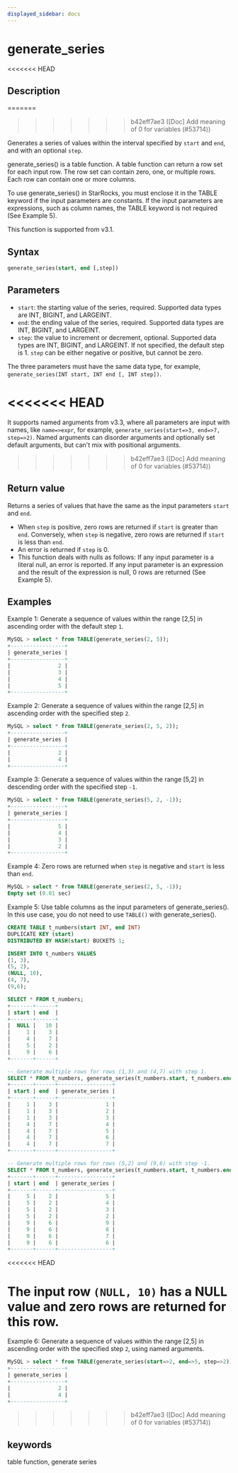```yaml
---
displayed_sidebar: docs
---
```


# generate_series

<<<<<<< HEAD
## Description
=======

>>>>>>> b42eff7ae3 ([Doc] Add meaning of 0 for variables (#53714))

Generates a series of values within the interval specified by `start` and `end`, and with an optional `step`.

generate_series() is a table function. A table function can return a row set for each input row. The row set can contain zero, one, or multiple rows. Each row can contain one or more columns.

To use generate_series() in StarRocks, you must enclose it in the TABLE keyword if the input parameters are constants. If the input parameters are expressions, such as column names, the TABLE keyword is not required (See Example 5).

This function is supported from v3.1.

## Syntax

```SQL
generate_series(start, end [,step])
```

## Parameters

- `start`: the starting value of the series, required. Supported data types are INT, BIGINT, and LARGEINT.
- `end`: the ending value of the series, required. Supported data types are INT, BIGINT, and LARGEINT.
- `step`: the value to increment or decrement, optional.  Supported data types are INT, BIGINT, and LARGEINT. If not specified, the default step is 1. `step` can be either negative or positive, but cannot be zero.

The three parameters must have the same data type, for example, `generate_series(INT start, INT end [, INT step])`.

<<<<<<< HEAD
=======
It supports named arguments from v3.3, where all parameters are input with names, like `name=>expr`, for example, `generate_series(start=>3, end=>7, step=>2)`. Named arguments can disorder arguments and optionally set default arguments, but can't mix with positional arguments.

>>>>>>> b42eff7ae3 ([Doc] Add meaning of 0 for variables (#53714))
## Return value

Returns a series of values that have the same as the input parameters `start` and `end`.

- When `step` is positive, zero rows are returned if `start` is greater than `end`. Conversely, when `step` is negative, zero rows are returned if `start` is less than `end`.
- An error is returned if `step` is 0.
- This function deals with nulls as follows: If any input parameter is a literal null, an error is reported. If any input parameter is an expression and the result of the expression is null, 0 rows are returned (See Example 5).

## Examples

Example 1: Generate a sequence of values within the range [2,5] in ascending order with the default step `1`.

```SQL
MySQL > select * from TABLE(generate_series(2, 5));
+-----------------+
| generate_series |
+-----------------+
|               2 |
|               3 |
|               4 |
|               5 |
+-----------------+
```

Example 2: Generate a sequence of values within the range [2,5] in ascending order with the specified step `2`.

```SQL
MySQL > select * from TABLE(generate_series(2, 5, 2));
+-----------------+
| generate_series |
+-----------------+
|               2 |
|               4 |
+-----------------+
```

Example 3: Generate a sequence of values within the range [5,2] in descending order with the specified step `-1`.

```SQL
MySQL > select * from TABLE(generate_series(5, 2, -1));
+-----------------+
| generate_series |
+-----------------+
|               5 |
|               4 |
|               3 |
|               2 |
+-----------------+
```

Example 4: Zero rows are returned when `step` is negative and `start` is less than `end`.

```SQL
MySQL > select * from TABLE(generate_series(2, 5, -1));
Empty set (0.01 sec)
```

Example 5: Use table columns as the input parameters of generate_series(). In this use case, you do not need to use `TABLE()` with generate_series().

```SQL
CREATE TABLE t_numbers(start INT, end INT)
DUPLICATE KEY (start)
DISTRIBUTED BY HASH(start) BUCKETS 1;

INSERT INTO t_numbers VALUES
(1, 3),
(5, 2),
(NULL, 10),
(4, 7),
(9,6);

SELECT * FROM t_numbers;
+-------+------+
| start | end  |
+-------+------+
|  NULL |   10 |
|     1 |    3 |
|     4 |    7 |
|     5 |    2 |
|     9 |    6 |
+-------+------+

-- Generate multiple rows for rows (1,3) and (4,7) with step 1.
SELECT * FROM t_numbers, generate_series(t_numbers.start, t_numbers.end);
+-------+------+-----------------+
| start | end  | generate_series |
+-------+------+-----------------+
|     1 |    3 |               1 |
|     1 |    3 |               2 |
|     1 |    3 |               3 |
|     4 |    7 |               4 |
|     4 |    7 |               5 |
|     4 |    7 |               6 |
|     4 |    7 |               7 |
+-------+------+-----------------+

-- Generate multiple rows for rows (5,2) and (9,6) with step -1.
SELECT * FROM t_numbers, generate_series(t_numbers.start, t_numbers.end, -1);
+-------+------+-----------------+
| start | end  | generate_series |
+-------+------+-----------------+
|     5 |    2 |               5 |
|     5 |    2 |               4 |
|     5 |    2 |               3 |
|     5 |    2 |               2 |
|     9 |    6 |               9 |
|     9 |    6 |               8 |
|     9 |    6 |               7 |
|     9 |    6 |               6 |
+-------+------+-----------------+
```
<<<<<<< HEAD

The input row `(NULL, 10)` has a NULL value and zero rows are returned for this row.
=======
Example 6: Generate a sequence of values within the range [2,5] in ascending order with the specified step `2`, using named arguments.

```SQL
MySQL > select * from TABLE(generate_series(start=>2, end=>5, step=>2));
+-----------------+
| generate_series |
+-----------------+
|               2 |
|               4 |
+-----------------+
```
>>>>>>> b42eff7ae3 ([Doc] Add meaning of 0 for variables (#53714))

## keywords

table function, generate series
